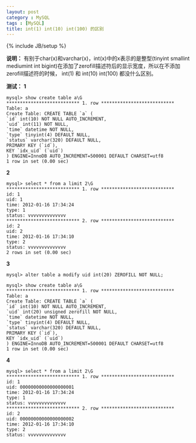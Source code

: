 ```yaml
---
layout: post
category : MySQL
tags : [MySQL]
title: int(1) int(10) int(100) 的区别
---
```

{% include JB/setup %}

**说明：**
有别于char(x)和varchar(x)，int(x)中的x表示的是整型(tinyint smallint mediumint int bigint)在添加了zerofill描述符后的显示宽度，所以在不添加zerofill描述符的时候， int(1) 和 int(10) int(100) 都没什么区别。 


**测试：**
**1**

	mysql> show create table a\G 
	*************************** 1. row *************************** 
	Table: a 
	Create Table: CREATE TABLE `a` ( 
	`id` int(10) NOT NULL AUTO_INCREMENT, 
	`uid` int(11) NOT NULL, 
	`time` datetime NOT NULL, 
	`type` tinyint(4) DEFAULT NULL, 
	`status` varchar(320) DEFAULT NULL, 
	PRIMARY KEY (`id`), 
	KEY `idx_uid` (`uid`) 
	) ENGINE=InnoDB AUTO_INCREMENT=500001 DEFAULT CHARSET=utf8 
	1 row in set (0.00 sec) 

**2**

	mysql> select * from a limit 2\G 
	*************************** 1. row *************************** 
	id: 1 
	uid: 1 
	time: 2012-01-16 17:34:24 
	type: 1 
	status: vvvvvvvvvvvvvv 
	*************************** 2. row *************************** 
	id: 2 
	uid: 2 
	time: 2012-01-16 17:34:10 
	type: 2 
	status: vvvvvvvvvvvvvv 
	2 rows in set (0.00 sec) 
	
**3**

	mysql> alter table a modify uid int(20) ZEROFILL NOT NULL; 

	mysql> show create table a\G 
	*************************** 1. row *************************** 
	Table: a 
	Create Table: CREATE TABLE `a` ( 
	`id` int(10) NOT NULL AUTO_INCREMENT, 
	`uid` int(20) unsigned zerofill NOT NULL, 
	`time` datetime NOT NULL, 
	`type` tinyint(4) DEFAULT NULL, 
	`status` varchar(320) DEFAULT NULL, 
	PRIMARY KEY (`id`), 
	KEY `idx_uid` (`uid`) 
	) ENGINE=InnoDB AUTO_INCREMENT=500001 DEFAULT CHARSET=utf8 
	1 row in set (0.00 sec) 

**4**

	mysql> select * from a limit 2\G 
	*************************** 1. row *************************** 
	id: 1 
	uid: 00000000000000000001 
	time: 2012-01-16 17:34:24 
	type: 1 
	status: vvvvvvvvvvvvvv 
	*************************** 2. row *************************** 
	id: 2 
	uid: 00000000000000000002 
	time: 2012-01-16 17:34:10 
	type: 2 
	status: vvvvvvvvvvvvvv